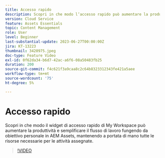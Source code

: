 ```yaml
---
title: Accesso rapido
description: Scopri in che modo l’accesso rapido può aumentare la produttività e semplificare il flusso di lavoro, fungendo da obiettivo personale in AEM Assets e mantenendo a portata di mano tutte le risorse necessarie per le attività assegnate.
version: Cloud Service
feature: Assets Essentials
topic: Content Management
role: User
level: Beginner
last-substantial-update: 2023-06-27T00:00:00Z
jira: KT-13223
thumbnail: 3420975.jpeg
doc-type: Feature Video
exl-id: 0f62da34-b6d7-42ac-a6f6-08a50483fb25
duration: 200
source-git-commit: f4c621f3a9caa8c2c64b8323312343fe421a5aee
workflow-type: tm+mt
source-wordcount: '75'
ht-degree: 5%

---
```


# Accesso rapido

Scopri in che modo il widget di accesso rapido di My Workspace può aumentare la produttività e semplificare il flusso di lavoro fungendo da obiettivo personale in AEM Assets, mantenendo a portata di mano tutte le risorse necessarie per le attività assegnate.

>[!VIDEO](https://video.tv.adobe.com/v/3420975/?learn=on)
